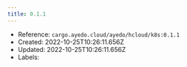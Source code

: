 ```yaml
---
title: 0.1.1
---
```



- Reference: `cargo.ayedo.cloud/ayedo/hcloud/k8s:0.1.1`
- Created: 2022-10-25T10:26:11.656Z
- Updated: 2022-10-25T10:26:11.656Z
- Labels:


